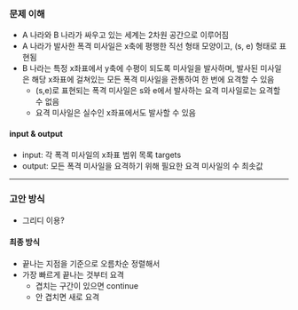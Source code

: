 ### 문제 이해
- A 나라와 B 나라가 싸우고 있는 세계는 2차원 공간으로 이루어짐
- A 나라가 발사한 폭격 미사일은 x축에 평행한 직선 형태 모양이고, (s, e) 형태로 표현됨
- B 나라는 특정 x좌표에서 y축에 수평이 되도록 미사일을 발사하며, 발사된 미사일은 해당 x좌표에 걸쳐있는 모든 폭격 미사일을 관통하여 한 번에 요격할 수 있음
  - (s,e)로 표현되는 폭격 미사일은 s와 e에서 발사하는 요격 미사일로는 요격할 수 없음
  - 요격 미사일은 실수인 x좌표에서도 발사할 수 있음
#### input & output
- input: 각 폭격 미사일의 x좌표 범위 목록 targets
- output: 모든 폭격 미사일을 요격하기 위해 필요한 요격 미사일의 수 최솟값
---
### 고안 방식
- 그리디 이용?
#### 최종 방식
- 끝나는 지점을 기준으로 오름차순 정렬해서
- 가장 빠르게 끝나는 것부터 요격
  - 겹치는 구간이 있으면 continue
  - 안 겹치면 새로 요격